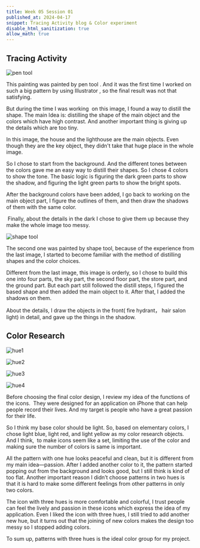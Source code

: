 ```yaml
---
title: Week 05 Session 01
published_at: 2024-04-17
snippet: Tracing Activity blog & Color experiment
disable_html_sanitization: true
allow_math: true
---
```


## Tracing Activity

![pen tool](/w04s02/edhopper_lighthousehill%20[Recovered].png)

This painting was painted by pen tool . And it was the first time I worked on such a big pattern by using Illustrator , so the final result was not that satisfying. 

But during the time I was working  on this image, I found a way to distill the shape. The main Idea is: distilling the shape of the main object and the colors which have high contrast. And another important thing is giving up the details which are too tiny.

In this image, the house and the lighthouse are the main objects. Even though they are the key object, they didn't take that huge place in the whole image. 

So I chose to start from the background. And the different tones between the colors gave me an easy way to distill their shapes. So I chose 4 colors to show the tone. The basic logic is figuring the dark green parts to show the shadow, and figuring the light green parts to show the bright spots. 

After the background colors have been added, I go back to working on the main object part, I figure the outlines of them, and then draw the shadows of them with the same color.

 Finally, about the details in the dark I chose to give them up because they make the whole image too messy. 

![shape tool](/w04s02/edhopper_earlysunday.png)

The second one was painted by shape tool, because of the experience from the last image, I started to become familiar with the method of distilling shapes and the color choices.

Different from the last image, this image is orderly, so I chose to build this one into four parts, the sky part, the second floor part, the store part, and the ground part. But each part still followed the distill steps, I figured the based shape and then added the main object to it. After that, I added the shadows on them.

About the details, I draw the objects in the front( fire hydrant， hair salon light) in detail,  and gave up the things in the shadow.


## Color Research ##

![hue1](/w05s01/hue1.png)

![hue2](/w05s01/hue2.png)

![hue3](/w05s01/hue3.png)

![hue4](/w05s01/hue4.png)

Before choosing the final color design, I review my idea of the functions of the icons. 
They were designed for an application on iPhone that can help people record their lives. And my target is people who have a great passion for their life.

So I think my base color should be light. So, based on elementary colors, I chose light blue, light red, and light yellow as my color research objects. And I think,  to make icons seem like a set, limiting the use of the color and making sure the number of colors is same is important.

All the pattern with one hue looks peaceful and clean, but it is different from my main idea—passion. After I added another color to it, the pattern started popping out from the background and looks good, but I still think is kind of too flat. Another important reason I didn’t choose patterns in two hues is that it is hard to make some different feelings from other patterns in only two colors.

The icon with three hues is more comfortable and colorful, I trust people can feel the lively and passion in these icons which express the idea of my application. Even I liked the icon with three hues, I still tried to add another new hue, but it turns out that the joining of new colors makes the design too messy so I stopped adding colors.

To sum up, patterns with three hues is the ideal color group for my project.

